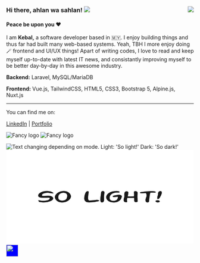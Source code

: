 ### Hi there, ahlan wa sahlan! <img src="https://github.com/miqbalhakim/miqbalhakim/blob/master/wave.gif" width="30px"> <img align="right" src="https://visitor-badge.laobi.icu/badge?page_id=miqbalhakim.miqbalhakim">

#### Peace be upon you ❤️

I am **Kebal,** a software developer based in 🇲🇾. I enjoy building things and thus far had built many web-based systems. Yeah, TBH I more enjoy doing 🪄 frontend and UI/UX things! Apart of writing codes, I love to read and keep myself up-to-date with latest IT news, and consistantly improving myself to be better day-by-day in this awesome industry. 


**Backend:** Laravel, MySQL/MariaDB

**Frontend:** Vue.js, TailwindCSS, HTML5, CSS3, Bootstrap 5, Alpine.js, Nuxt.js

<!-- **Just Learn the Basic:** Nuxt.js, Flutter 🙇🏻‍♂️ -->

<!-- Looking forward to deep learn in Flutter, and AWS 🤔 -->

___

You can find me on:

<a href="https://www.linkedin.com/in/miqbalhakim05">LinkedIn</a>&nbsp;|&nbsp;<a href="https://kebal.xyz">Portfolio</a>&nbsp;

![Fancy logo](https://github.com/miqbalhakim/assets/blob/main/images/121509.png#gh-light-mode-only)
![Fancy logo](https://github.com/miqbalhakim/assets/blob/main/images/142369.png#gh-dark-mode-only)

<picture>
  <source media="(prefers-color-scheme: dark)" srcset="https://github.com/miqbalhakim/assets/blob/main/images/142369.png">
  <img alt="Text changing depending on mode. Light: 'So light!' Dark: 'So dark!'" src="[https://raw.githubusercontent.com/stefanjudis/github-light-dark-image-example/main/light.png](https://github.com/miqbalhakim/assets/blob/main/images/121509.png)">
</picture>

<picture>
  <source media="(prefers-color-scheme: dark)" srcset="./dark.png">
  <img alt="Text changing depending on mode. Light: 'So light!' Dark: 'So dark!'" src="./light.png">
</picture>

<img src="https://github.com/FortAwesome/Font-Awesome/blob/6.x/svgs/brands/linkedin.svg" fill="blue" style="background-color:blue" width="32" height="32">
